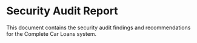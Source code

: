
# Security Audit Report

This document contains the security audit findings and recommendations for the Complete Car Loans system.
